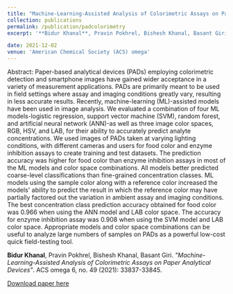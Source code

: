 ```yaml
---
title: "Machine-Learning-Assisted Analysis of Colorimetric Assays on Paper Analytical Devices"
collection: publications
permalink: /publication/padcolorimetry
excerpt: '**Bidur Khanal**, Pravin Pokhrel, Bishesh Khanal, Basant Giri. *"Machine-Learning-Assisted Analysis of Colorimetric Assays on Paper Analytical Devices"*. ACS omega 6, no. 49 (2021): 33837-33845'

date: 2021-12-02
venue: 'American Chemical Society (ACS) omega'
---
```

Abstract: Paper-based analytical devices (PADs) employing colorimetric detection and smartphone images have gained wider acceptance in a variety of measurement applications. PADs are primarily meant to be used in field settings where assay and imaging conditions greatly vary, resulting in less accurate results. Recently, machine-learning (ML)-assisted models have been used in image analysis. We evaluated a combination of four ML models-logistic regression, support vector machine (SVM), random forest, and artificial neural network (ANN)-as well as three image color spaces, RGB, HSV, and LAB, for their ability to accurately predict analyte concentrations. We used images of PADs taken at varying lighting conditions, with different cameras and users for food color and enzyme inhibition assays to create training and test datasets. The prediction accuracy was higher for food color than enzyme inhibition assays in most of the ML models and color space combinations. All models better predicted coarse-level classifications than fine-grained concentration classes. ML models using the sample color along with a reference color increased the models' ability to predict the result in which the reference color may have partially factored out the variation in ambient assay and imaging conditions. The best concentration class prediction accuracy obtained for food color was 0.966 when using the ANN model and LAB color space. The accuracy for enzyme inhibition assay was 0.908 when using the SVM model and LAB color space. Appropriate models and color space combinations can be useful to analyze large numbers of samples on PADs as a powerful low-cost quick field-testing tool.

**Bidur Khanal**, Pravin Pokhrel, Bishesh Khanal, Basant Giri. *"Machine-Learning-Assisted Analysis of Colorimetric Assays on Paper Analytical Devices"*. ACS omega 6, no. 49 (2021): 33837-33845.

[Download paper here](https://pubs.acs.org/doi/full/10.1021/acsomega.1c05086)



